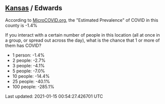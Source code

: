 
## [Kansas](/united-states/kansas) / Edwards

According to [MicroCOVID.org](http://microcovid.org),
the "Estimated Prevalence" of COVID in this county is -1.4%

If you interact with a certain number of people in this location
(all at once in a group, or spread out across the day), what is the chance that
1 or more of them has COVID?

- 1 person: -1.4%
- 2 people: -2.7%
- 3 people: -4.1%
- 5 people: -7.0%
- 10 people: -14.4%
- 25 people: -40.1%
- 100 people: -285.1%

Last updated: 2021-01-15 00:54:27.426701 UTC

